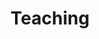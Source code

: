 ---
title: Teaching
share: false

sections:
  - block: features
    content:
      title: My Interests
      subtitle: Section subtitle
      text: I tutored undergraduates in statistics, mathematics, and physics at the County College of Morris for over two years. I also have over six years of additional experience tutoring these subjects and computer science for various age groups. Please reach out if you're interested in tutoring for any of the following.
      items:
        - name: Algebra
          description: 90%
          icon: r-project
          icon_pack: fab
        - name: Probability and Statistics
          description: 100%
          icon: chart-line
          icon_pack: fas
        - name: Algebra
          description: 10%
          icon: camera-retro
          icon_pack: fas
        - name: Geometry and Trigonometry
          description: 90%
          icon: r-project
          icon_pack: fab
        - name: Calculus
          description: 90%
          icon: r-project
          icon_pack: fab
        - name: Linear Algebra
          description: 90%
          icon: r-project
          icon_pack: fab
        - name: Programming
          description: 90%
          icon: r-project
          icon_pack: fab
        - name: Introductory Physics
          description: 90%
          icon: r-project
          icon_pack: fab
        - name: SAT and GRE
          description: 90%
          icon: r-project
          icon_pack: fab
---